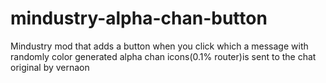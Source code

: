 
# mindustry-alpha-chan-button
Mindustry mod that adds a button when you click which a message with randomly color generated alpha chan icons(0.1% router)is sent to the chat
original by vernaon
